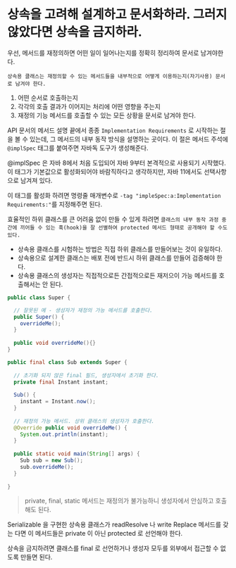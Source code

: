 # 상속을 고려해 설계하고 문서화하라. 그러지 않았다면 상속을 금지하라.

우선, 메서드를 재정의하면 어떤 일이 일어나는지를 정확히 정리하여 문서로 남겨야한다. 

`상속용 클래스는 재정의할 수 있는 메서드들을 내부적으로 어떻게 이용하는지(자기사용) 문서로 남겨야 한다.`

1. 어떤 순서로 호출하는지
2. 각각의 호출 결과가 이어지는 처리에 어떤 영향을 주는지
3. 재정의 기능 메서드를 호출할 수 있는 모든 상황을 문서로 남겨야 한다. 

API 문서의 메서드 설명 끝에서 종종 `Implementation Requirements` 로 시작하는 절을 볼 수 있는데, 그 메서드의 내부 동작 방식을 설명하는 곳이다. 이 절은 메서드 주석에 `@implSpec` 태그를 붙여주면 자바독 도구가 생성해준다.

@implSpec 은 자바 8에서 처음 도입되어 자바 9부터 본격적으로 사용되기 시작했다. 이 태그가 기본값으로 활성화되어야 바람직하다고 생각하지만, 자바 11에서도 선택사항으로 남겨져 있다.

이 태그를 활성화 하려면 명령줄 매개변수로 `-tag "impleSpec:a:Implementation Requirements:"`를 지정해주면 된다.

효율적인 하위 클래스를 큰 어려움 없이 만들 수 있게 하려면 `클래스의 내부 동작 과정 중간에 끼어들 수 있는 훅(hook)을 잘 선별하여 protected 메서드 형태로 공개해야 할 수도 있다.`

- 상속용 클래스를 시험하는 방법은 직접 하위 클래스를 만들어보는 것이 유일하다.
- 상속용으로 설계한 클래스는 배포 전에 반드시 하위 클래스를 만들어 검증해야 한다.
- 상속용 클래스의 생성자는 직접적으로든 간접적으로든 재저으이 가능 메서드를 호출해서는 안 된다.

```java
public class Super {

  // 잘못된 예 - 생성자가 재정의 가능 메서드를 호출한다.
  public Super() {
    overrideMe();
  }
  
  public void overrideMe(){}
}
```

```java
public final class Sub extends Super {
  
  // 초기화 되지 않은 final 필드, 생성자에서 초기화 한다.
  private final Instant instant;
  
  Sub() {
    instant = Instant.now();
  }
  
  // 재정의 가능 메서드. 상위 클래스의 생성자가 호출한다.
  @Override public void overrideMe() {
    System.out.println(instant);
  }
  
  public static void main(String[] args) {
    Sub sub = new Sub();
    sub.overrideMe();
  }
  
}
```

> private, final, static 메서드는 재정의가 불가능하니 생성자에서 안심하고 호출해도 된다.

Serializable 을 구현한 상속용 클래스가 readResolve 나 write Replace 메서드를 갖는 다면 이 메서드들은 private 이 아닌 protected 로 선언해야 한다.

상속을 금지하려면 클래스를 final 로 선언하거나 생성자 모두를 외부에서 접근할 수 없도록 만들면 된다.
